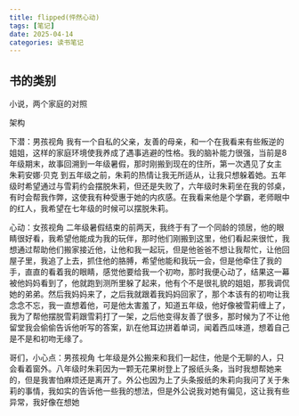```yaml
---
title: flipped(怦然心动)
tags: [笔记]
date: 2025-04-14
categories: 读书笔记
---
```


## 书的类别

小说，两个家庭的对照

架构

下潜：男孩视角
我有一个自私的父亲，友善的母亲，和一个在我看来有些叛逆的姐姐，这样的家庭环境使我养成了遇事逃避的性格。我的脑补能力很强，当前是8年级期末，故事回溯到一年级暑假，那时刚搬到现在的住所，第一次遇见了女主 朱莉安娜·贝克 到五年级之前，朱莉的热情让我无所适从，让我只想躲着她。五年级时希望通过与雪莉约会摆脱朱莉，但还是失败了，六年级时朱莉坐在我的邻桌，有时会帮我作弊，这使我有种受惠于她的内疚感。在我看来他是个学霸，老师眼中的红人，我希望在七年级的时候可以摆脱朱莉。

心动：女孩视角
二年级暑假结束的前两天，我终于有了一个同龄的领居，他的眼睛很好看，我希望他能成为我的玩伴，那时他们刚搬到这里，他们看起来很忙，我想通过帮助他们搬家接近他，让他和我一起玩，但是他爸爸不想让我帮忙，让他回屋子里，我追了上去，抓住他的胳膊，希望他能和我玩一会，但是他牵住了我的手，直直的看着我的眼睛，感觉他要给我一个初吻，那时我便心动了，结果这一幕被他妈妈看到了，他就跑到测所里躲了起来，他有个不是很礼貌的姐姐，那我调侃她的弟弟。然后我妈妈来了，之后我就跟着我妈妈回家了，那个本该有的初吻让我念念不忘，我一直想着他，可是他太害羞了，知道五年级，他好像被雪莉缠上了，我为了帮他摆脱雪莉跟雪莉打了一架，之后他变得友善了很多，那时候为了不让他留堂我会偷偷告诉他听写的答案，趴在他耳边拼着单词，闻着西瓜味道，想着自己是不是和初吻无缘了。

哥们，小心点：男孩视角
七年级是外公搬来和我们一起住，他是个无聊的人，只会看着窗外。八年级时朱莉因为一颗无花果树登上了报纸头条，当时我想帮她来的，但是我害怕麻烦还是离开了。外公也因为上了头条报纸的朱莉向我问了关于朱莉的事情，我如实的告诉他一些我的想法，但是外公说我对她有偏见，这让我有些异常，我好像在想她
